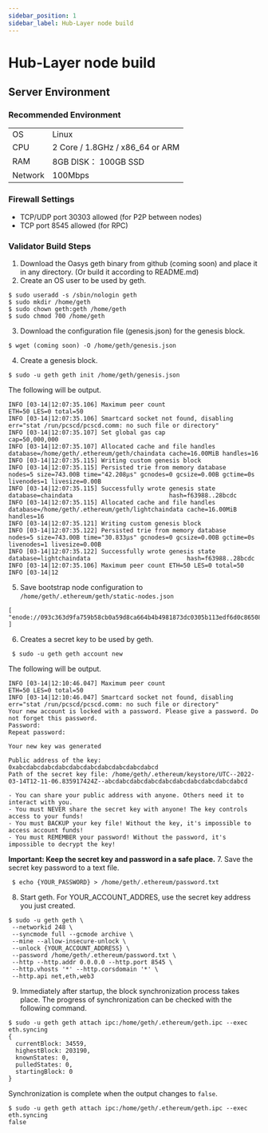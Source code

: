 ```yaml
---
sidebar_position: 1
sidebar_label: Hub-Layer node build
---
```


# Hub-Layer node build
## Server Environment

### Recommended Environment
|         |                                   |
|---------|-----------------------------------|
| OS      | Linux                             |
| CPU     | 2 Core / 1.8GHz / x86_64 or ARM   |
| RAM     | 8GB DISK： 100GB SSD              |
| Network | 100Mbps                           |

### Firewall Settings
- TCP/UDP port 30303 allowed (for P2P between nodes)
- TCP port 8545 allowed (for RPC)

### Validator Build Steps
1. Download the Oasys geth binary from github (coming soon) and place it in any directory. (Or build it according to README.md)
2. Create an OS user to be used by geth.
```
$ sudo useradd -s /sbin/nologin geth
$ sudo mkdir /home/geth
$ sudo chown geth:geth /home/geth
$ sudo chmod 700 /home/geth
```
3. Download the configuration file (genesis.json) for the genesis block.
```
$ wget (coming soon) -O /home/geth/genesis.json
```

4. Create a genesis block.
```
$ sudo -u geth geth init /home/geth/genesis.json
```

The following will be output.
```
INFO [03-14|12:07:35.106] Maximum peer count                       ETH=50 LES=0 total=50
INFO [03-14|12:07:35.106] Smartcard socket not found, disabling    err="stat /run/pcscd/pcscd.comm: no such file or directory"
INFO [03-14|12:07:35.107] Set global gas cap                       cap=50,000,000
INFO [03-14|12:07:35.107] Allocated cache and file handles         database=/home/geth/.ethereum/geth/chaindata cache=16.00MiB handles=16
INFO [03-14|12:07:35.115] Writing custom genesis block
INFO [03-14|12:07:35.115] Persisted trie from memory database      nodes=5 size=743.00B time="42.208µs" gcnodes=0 gcsize=0.00B gctime=0s livenodes=1 livesize=0.00B
INFO [03-14|12:07:35.115] Successfully wrote genesis state         database=chaindata                           hash=f63988..28bcdc
INFO [03-14|12:07:35.115] Allocated cache and file handles         database=/home/geth/.ethereum/geth/lightchaindata cache=16.00MiB handles=16
INFO [03-14|12:07:35.121] Writing custom genesis block
INFO [03-14|12:07:35.122] Persisted trie from memory database      nodes=5 size=743.00B time="30.833µs" gcnodes=0 gcsize=0.00B gctime=0s livenodes=1 livesize=0.00B
INFO [03-14|12:07:35.122] Successfully wrote genesis state         database=lightchaindata                           hash=f63988..28bcdc
INFO [03-14|12:07:35.106] Maximum peer count ETH=50 LES=0 total=50 INFO [03-14|12
```

5. Save bootstrap node configuration to `/home/geth/.ethereum/geth/static-nodes.json`
```
[ "enode://093c363d9fa759b58cb0a59d8ca664b4b4981873dc0305b113edf6d0c865089ed9894300b385e58bb3da2f7b8b575170522c5f542a9d47cbff7d28d3c8c8dd65@35.75.212.171:30303" ]
```
6. Creates a secret key to be used by geth.
```
 $ sudo -u geth geth account new
```
The following will be output.
```
INFO [03-14|12:10:46.047] Maximum peer count                       ETH=50 LES=0 total=50
INFO [03-14|12:10:46.047] Smartcard socket not found, disabling    err="stat /run/pcscd/pcscd.comm: no such file or directory"
Your new account is locked with a password. Please give a password. Do not forget this password.
Password:
Repeat password:

Your new key was generated

Public address of the key:   0xabcdabcdabcdabcdabcdabcdabcdabcdabcdabcd
Path of the secret key file: /home/geth/.ethereum/keystore/UTC--2022-03-14T12-11-06.835917424Z--abcdabcdabcdabcdabcdabcdabcdabcdabcdabcd

- You can share your public address with anyone. Others need it to interact with you.
- You must NEVER share the secret key with anyone! The key controls access to your funds!
- You must BACKUP your key file! Without the key, it's impossible to access account funds!
- You must REMEMBER your password! Without the password, it's impossible to decrypt the key!
```
**Important: Keep the secret key and password in a safe place.**
7. Save the secret key password to a text file.
```
 $ echo {YOUR_PASSWORD} > /home/geth/.ethereum/password.txt
 ```
 8. Start geth. For YOUR_ACCOUNT_ADDRES, use the secret key address you just created.
 ```
 $ sudo -u geth geth \
  --networkid 248 \
  --syncmode full --gcmode archive \
  --mine --allow-insecure-unlock \
  --unlock {YOUR_ACCOUNT_ADDRESS} \
  --password /home/geth/.ethereum/password.txt \
  --http --http.addr 0.0.0.0 --http.port 8545 \
  --http.vhosts '*' --http.corsdomain '*' \
  --http.api net,eth,web3
  ```
  9. Immediately after startup, the block synchronization process takes place. The progress of synchronization can be checked with the following command. 
```
$ sudo -u geth geth attach ipc:/home/geth/.ethereum/geth.ipc --exec eth.syncing
{
  currentBlock: 34559,
  highestBlock: 203190,
  knownStates: 0,
  pulledStates: 0,
  startingBlock: 0
}
```
Synchronization is complete when the output changes to `false`.
```
$ sudo -u geth geth attach ipc:/home/geth/.ethereum/geth.ipc --exec eth.syncing
false
```
